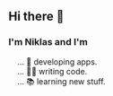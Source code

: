 ## Hi there 👋

### I'm Niklas and I'm
&nbsp;&nbsp;&nbsp;&nbsp;... 🚀 developing apps.  
&nbsp;&nbsp;&nbsp;&nbsp;... 👨‍💻 writing code.  
&nbsp;&nbsp;&nbsp;&nbsp;... 📚 learning new stuff.  
